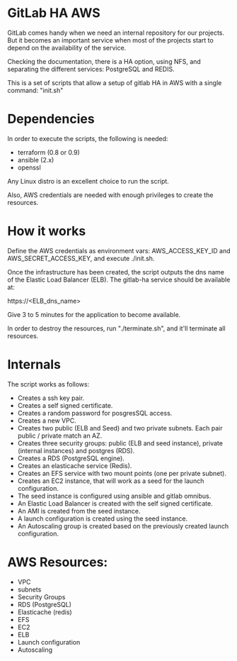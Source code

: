 # GitLab HA AWS

GitLab comes handy when we need an internal repository for our projects. But it
becomes an important service when most of the projects start to depend on the
availability of the service.

Checking the documentation, there is a HA option, using NFS, and separating
the different services: PostgreSQL and REDIS.

This is a set of scripts that allow a setup of gitlab HA in AWS with a single
command: "init.sh"

# Dependencies

In order to execute the scripts, the following is needed:

* terraform (0.8 or 0.9)
* ansible (2.x)
* openssl

Any Linux distro is an excellent choice to run the script.

Also, AWS credentials are needed with enough privileges to create the resources.

# How it works

Define the AWS credentials as environment vars: AWS_ACCESS_KEY_ID and
AWS_SECRET_ACCESS_KEY, and execute ./init.sh.

Once the infrastructure has been created, the script outputs the dns name of
the Elastic Load Balancer (ELB). The gitlab-ha service should be available at:

https://<ELB_dns_name>

Give 3 to 5 minutes for the application to become available.

In order to destroy the resources, run "./terminate.sh", and it'll terminate
all resources.

# Internals

The script works as follows:

* Creates a ssh key pair.
* Creates a self signed certificate.
* Creates a random password for posgresSQL access.
* Creates a new VPC.
* Creates two public (ELB and Seed) and two private subnets. Each pair public /
private match an AZ.
* Creates three security groups: public (ELB and seed instance), private
(internal instances) and postgres (RDS).
* Creates a RDS (PostgreSQL engine).
* Creates an elasticache service (Redis).
* Creates an EFS service with two mount points (one per private subnet).
* Creates an EC2 instance, that will work as a seed for the launch configuration.
* The seed instance is configured using ansible and gitlab omnibus.
* An Elastic Load Balancer is created with the self signed certificate.
* An AMI is created from the seed instance.
* A launch configuration is created using the seed instance.
* An Autoscaling group is created based on the previously created launch
configuration.

# AWS Resources:

* VPC
* subnets
* Security Groups
* RDS (PostgreSQL)
* Elasticache (redis)
* EFS
* EC2
* ELB
* Launch configuration
* Autoscaling
